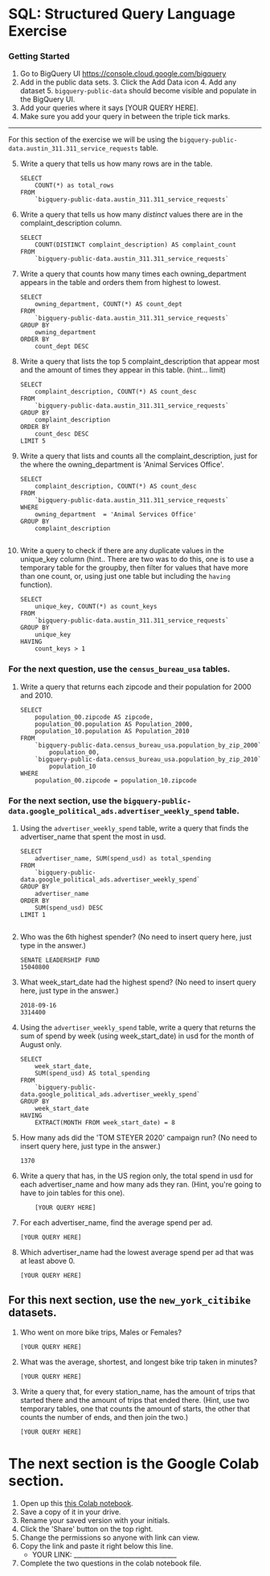 
# SQL:  Structured Query Language  Exercise

### Getting Started
1. Go to BigQuery UI https://console.cloud.google.com/bigquery
2. Add in the public data sets. 
	3. Click the Add Data icon
	4. Add any dataset
	5. `bigquery-public-data` should become visible and populate in the BigQuery UI. 
3. Add your queries where it says [YOUR QUERY HERE].
4. Make sure you add your query in between the triple tick marks. 
---

For this section of the exercise we will be using the `bigquery-public-data.austin_311.311_service_requests`  table. 

5. Write a query that tells us how many rows are in the table. 
	```
	SELECT 
        COUNT(*) as total_rows
    FROM 
        `bigquery-public-data.austin_311.311_service_requests`
	```

7. Write a query that tells us how many _distinct_ values there are in the complaint_description column.
	``` 
	SELECT 
        COUNT(DISTINCT complaint_description) AS complaint_count
    FROM 
        `bigquery-public-data.austin_311.311_service_requests`
	```
  
8. Write a query that counts how many times each owning_department appears in the table and orders them from highest to lowest. 
	``` 
	SELECT 
        owning_department, COUNT(*) AS count_dept 
    FROM 
        `bigquery-public-data.austin_311.311_service_requests`
    GROUP BY 
        owning_department
    ORDER BY 
        count_dept DESC

	```

9. Write a query that lists the top 5 complaint_description that appear most and the amount of times they appear in this table. (hint... limit)
	```
	SELECT 
        complaint_description, COUNT(*) AS count_desc
    FROM 
        `bigquery-public-data.austin_311.311_service_requests`
    GROUP BY
        complaint_description
    ORDER BY
        count_desc DESC 
    LIMIT 5
	  ```
10. Write a query that lists and counts all the complaint_description, just for the where the owning_department is 'Animal Services Office'.
	```
	SELECT 
        complaint_description, COUNT(*) AS count_desc
    FROM 
        `bigquery-public-data.austin_311.311_service_requests`
    WHERE 
        owning_department  = 'Animal Services Office'
    GROUP BY
        complaint_description
        
	```

11. Write a query to check if there are any duplicate values in the unique_key column (hint.. There are two was to do this, one is to use a temporary table for the groupby, then filter for values that have more than one count, or, using just one table but including the  `having` function). 
	```
	SELECT
        unique_key, COUNT(*) as count_keys
    FROM 
        `bigquery-public-data.austin_311.311_service_requests`
    GROUP BY 
        unique_key
    HAVING 
        count_keys > 1
    
	```


### For the next question, use the `census_bureau_usa` tables.

1. Write a query that returns each zipcode and their population for 2000 and 2010. 
	```
	SELECT 
        population_00.zipcode AS zipcode, 
        population_00.population AS Population_2000,
        population_10.population AS Population_2010
    FROM 
        `bigquery-public-data.census_bureau_usa.population_by_zip_2000`
            population_00,
        `bigquery-public-data.census_bureau_usa.population_by_zip_2010`
            population_10
    WHERE 
        population_00.zipcode = population_10.zipcode

	```

### For the next section, use the  `bigquery-public-data.google_political_ads.advertiser_weekly_spend` table.
1. Using the `advertiser_weekly_spend` table, write a query that finds the advertiser_name that spent the most in usd. 
	```
	SELECT 
        advertiser_name, SUM(spend_usd) as total_spending
    FROM
        `bigquery-public-data.google_political_ads.advertiser_weekly_spend` 
    GROUP BY
        advertiser_name
    ORDER BY 
        SUM(spend_usd) DESC
    LIMIT 1


	```
2. Who was the 6th highest spender? (No need to insert query here, just type in the answer.)
	```
	SENATE LEADERSHIP FUND
    15040800
	```

3. What week_start_date had the highest spend? (No need to insert query here, just type in the answer.)
	```
	2018-09-16
    3314400
	```

4. Using the `advertiser_weekly_spend` table, write a query that returns the sum of spend by week (using week_start_date) in usd for the month of August only. 
	```
	SELECT 
        week_start_date, 
        SUM(spend_usd) AS total_spending    
    FROM
        `bigquery-public-data.google_political_ads.advertiser_weekly_spend`
    GROUP BY
        week_start_date
    HAVING 
        EXTRACT(MONTH FROM week_start_date) = 8    
 
	```
6.  How many ads did the 'TOM STEYER 2020' campaign run? (No need to insert query here, just type in the answer.)
	```
	1370
    
	```
7. Write a query that has, in the US region only, the total spend in usd for each advertiser_name and how many ads they ran. (Hint, you're going to have to join tables for this one). 
	```
		[YOUR QUERY HERE]
	```
8. For each advertiser_name, find the average spend per ad. 
	```
	[YOUR QUERY HERE]
	```
10. Which advertiser_name had the lowest average spend per ad that was at least above 0. 
	``` 
	[YOUR QUERY HERE]
	```
## For this next section, use the `new_york_citibike` datasets.

1. Who went on more bike trips, Males or Females?
	```
	[YOUR QUERY HERE]
	```
2. What was the average, shortest, and longest bike trip taken in minutes?
	```
	[YOUR QUERY HERE]
	```

3. Write a query that, for every station_name, has the amount of trips that started there and the amount of trips that ended there. (Hint, use two temporary tables, one that counts the amount of starts, the other that counts the number of ends, and then join the two.) 
	```
	[YOUR QUERY HERE]
	```
# The next section is the Google Colab section.  
1. Open up this [this Colab notebook](https://colab.research.google.com/drive/1kHdTtuHTPEaMH32GotVum41YVdeyzQ74?usp=sharing).
2. Save a copy of it in your drive. 
3. Rename your saved version with your initials. 
4. Click the 'Share' button on the top right.  
5. Change the permissions so anyone with link can view. 
6. Copy the link and paste it right below this line. 
	* YOUR LINK:  ________________________________
9. Complete the two questions in the colab notebook file. 
